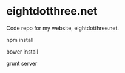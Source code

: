 # eightdotthree.net
Code repo for my website, eightdotthree.net.

npm install

bower install

grunt server
